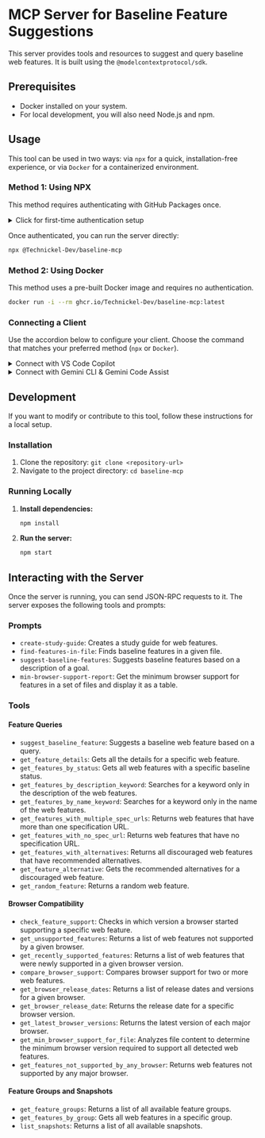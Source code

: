 # MCP Server for Baseline Feature Suggestions

This server provides tools and resources to suggest and query baseline web features. It is built using the `@modelcontextprotocol/sdk`.

## Prerequisites

- Docker installed on your system.
- For local development, you will also need Node.js and npm.

## Usage

This tool can be used in two ways: via `npx` for a quick, installation-free experience, or via `Docker` for a containerized environment.

### Method 1: Using NPX

This method requires authenticating with GitHub Packages once.

<details>
<summary>Click for first-time authentication setup</summary>

1.  Create a [Personal Access Token (PAT)](https://github.com/settings/tokens) with the `read:packages` scope.

2.  Create or edit the `.npmrc` file in your user home directory (`~/.npmrc`) and add the following lines, replacing `YOUR_PERSONAL_ACCESS_TOKEN` with your token.

    ```
    @Technickel-Dev:registry=https://npm.pkg.github.com/
    //npm.pkg.github.com/:_authToken=YOUR_PERSONAL_ACCESS_TOKEN
    ```

</details>

Once authenticated, you can run the server directly:

```sh
npx @Technickel-Dev/baseline-mcp
```

### Method 2: Using Docker

This method uses a pre-built Docker image and requires no authentication.

```sh
docker run -i --rm ghcr.io/Technickel-Dev/baseline-mcp:latest
```

### Connecting a Client

Use the accordion below to configure your client. Choose the command that matches your preferred method (`npx` or `Docker`).

<details>
<summary>Connect with VS Code Copilot</summary>

In your `settings.json` or `.vscode/mcp.json`, add the following configuration. 

**For NPX:**
```json
"mcp": {
  "servers": {
    "baseline-suggester": {
      "command": "npx",
      "args": ["@Technickel-Dev/baseline-mcp"]
    }
  }
}
```

**For Docker:**
```json
"mcp": {
  "servers": {
    "baseline-suggester": {
      "command": "docker",
      "args": ["run", "-i", "--rm", "ghcr.io/Technickel-Dev/baseline-mcp:latest"]
    }
  }
}
```

</details>

<details>
<summary>Connect with Gemini CLI & Gemini Code Assist</summary>

In your `~/.gemini/settings.json`, add one of the following objects to the `mcpServers` array.

**For NPX:**
```json
{
  "type": "stdio",
  "name": "baseline-suggester",
  "command": ["npx", "@Technickel-Dev/baseline-mcp"]
}
```

**For Docker:**
```json
{
  "type": "stdio",
  "name": "baseline-suggester",
  "command": ["docker", "run", "-i", "--rm", "ghcr.io/Technickel-Dev/baseline-mcp:latest"]
}
```

</details>

## Development

If you want to modify or contribute to this tool, follow these instructions for a local setup.

### Installation

1. Clone the repository: `git clone <repository-url>`
2. Navigate to the project directory: `cd baseline-mcp`

### Running Locally

1.  **Install dependencies:**
    ```sh
    npm install
    ```

2.  **Run the server:**
    ```sh
    npm start
    ```

## Interacting with the Server

Once the server is running, you can send JSON-RPC requests to it. The server exposes the following tools and prompts:

### Prompts

*   `create-study-guide`: Creates a study guide for web features.
*   `find-features-in-file`: Finds baseline features in a given file.
*   `suggest-baseline-features`: Suggests baseline features based on a description of a goal.
*   `min-browser-support-report`: Get the minimum browser support for features in a set of files and display it as a table.

### Tools

#### Feature Queries

*   `suggest_baseline_feature`: Suggests a baseline web feature based on a query.
*   `get_feature_details`: Gets all the details for a specific web feature.
*   `get_features_by_status`: Gets all web features with a specific baseline status.
*   `get_features_by_description_keyword`: Searches for a keyword only in the description of the web features.
*   `get_features_by_name_keyword`: Searches for a keyword only in the name of the web features.
*   `get_features_with_multiple_spec_urls`: Returns web features that have more than one specification URL.
*   `get_features_with_no_spec_url`: Returns web features that have no specification URL.
*   `get_features_with_alternatives`: Returns all discouraged web features that have recommended alternatives.
*   `get_feature_alternative`: Gets the recommended alternatives for a discouraged web feature.
*   `get_random_feature`: Returns a random web feature.

#### Browser Compatibility

*   `check_feature_support`: Checks in which version a browser started supporting a specific web feature.
*   `get_unsupported_features`: Returns a list of web features not supported by a given browser.
*   `get_recently_supported_features`: Returns a list of web features that were newly supported in a given browser version.
*   `compare_browser_support`: Compares browser support for two or more web features.
*   `get_browser_release_dates`: Returns a list of release dates and versions for a given browser.
*   `get_browser_release_date`: Returns the release date for a specific browser version.
*   `get_latest_browser_versions`: Returns the latest version of each major browser.
*   `get_min_browser_support_for_file`: Analyzes file content to determine the minimum browser version required to support all detected web features.
*   `get_features_not_supported_by_any_browser`: Returns web features not supported by any major browser.

#### Feature Groups and Snapshots

*   `get_feature_groups`: Returns a list of all available feature groups.
*   `get_features_by_group`: Gets all web features in a specific group.
*   `list_snapshots`: Returns a list of all available snapshots.
